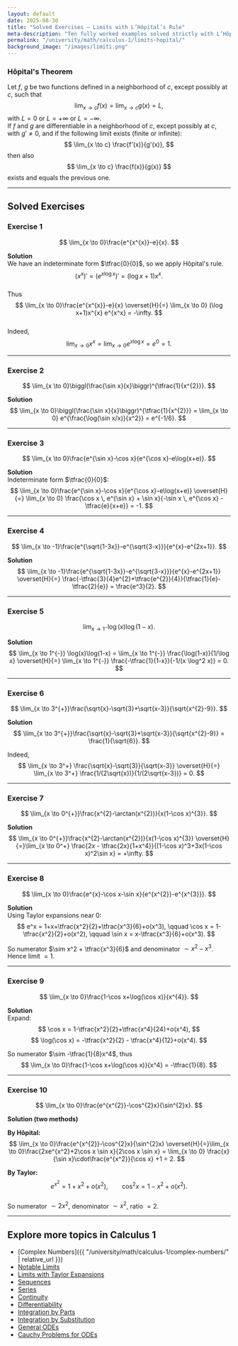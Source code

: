 ```yaml
---
layout: default
date: 2025-08-30
title: "Solved Exercises — Limits with L’Hôpital’s Rule"
meta-description: "Ten fully worked examples solved strictly with L’Hôpital’s rule: 0/0 and ∞/∞ forms, repeated applications, and algebraic rewrites to quotients."
permalink: "/university/math/calculus-1/limits-hopital/"
background_image: "/images/limiti.png"
---
```


### Hôpital's Theorem
Let $f$, $g$ be two functions defined in a neighborhood of $c$, except possibly at $c$, such that
$$ \lim_{x \to c} f(x) = \lim_{x \to c} g(x) = L, $$
with $L = 0$ or $L = +\infty$ or $L = -\infty$.  
If $f$ and $g$ are differentiable in a neighborhood of $c$, except possibly at $c$, with $g' \neq 0$, and if the following limit exists (finite or infinite):
$$ \lim_{x \to c} \frac{f'(x)}{g'(x)}, $$
then also
$$ \lim_{x \to c} \frac{f(x)}{g(x)} $$
exists and equals the previous one.

---

## Solved Exercises

### Exercise 1
$$ \lim_{x \to 0}\frac{e^{x^{x}}-e}{x}. $$

**Solution**  
We have an indeterminate form $\tfrac{0}{0}$, so we apply Hôpital's rule.  
$$(x^{x})' = (e^{x \log x})' = (\log x +1)x^{x}.$$  
Thus
$$ \lim_{x \to 0}\frac{e^{x^{x}}-e}{x} \overset{H}{=} \lim_{x \to 0} (\log x+1)x^{x} e^{x^x} = -\infty. $$  
Indeed,
$$ \lim_{x \to 0} x^x = \lim_{x \to 0} e^{x \log x} = e^0 = 1. $$

---

### Exercise 2
$$ \lim_{x \to 0}\biggl(\frac{\sin x}{x}\biggr)^{\tfrac{1}{x^{2}}}. $$

**Solution**  
$$ \lim_{x \to 0}\biggl(\frac{\sin x}{x}\biggr)^{\tfrac{1}{x^{2}}}
= \lim_{x \to 0} e^{\frac{\log(\sin x/x)}{x^2}}
= e^{-1/6}. $$  

---

### Exercise 3
$$ \lim_{x \to 0}\frac{e^{\sin x}-\cos x}{e^{\cos x}-e\log(x+e)}. $$

**Solution**  
Indeterminate form $\tfrac{0}{0}$:  
$$ \lim_{x \to 0}\frac{e^{\sin x}-\cos x}{e^{\cos x}-e\log(x+e)}
\overset{H}{=} \lim_{x \to 0} \frac{\cos x \, e^{\sin x} + \sin x}{-\sin x \, e^{\cos x} - \tfrac{e}{x+e}} = -1. $$

---

### Exercise 4
$$ \lim_{x \to -1}\frac{e^{\sqrt{1-3x}}-e^{\sqrt{3-x}}}{e^{x}-e^{2x+1}}. $$

**Solution**  
$$ \lim_{x \to -1}\frac{e^{\sqrt{1-3x}}-e^{\sqrt{3-x}}}{e^{x}-e^{2x+1}}
\overset{H}{=} \frac{-\tfrac{3}{4}e^{2}+\tfrac{e^{2}}{4}}{\tfrac{1}{e}-\tfrac{2}{e}}
= \frac{e^3}{2}. $$

---

### Exercise 5
$$ \lim_{x \to 1^{-}} \log(x)\log(1-x). $$

**Solution**  
$$ \lim_{x \to 1^{-}} \log(x)\log(1-x) 
= \lim_{x \to 1^{-}} \frac{\log(1-x)}{1/\log x}
\overset{H}{=} \lim_{x \to 1^{-}} \frac{-\tfrac{1}{1-x}}{-1/(x \log^2 x)} = 0. $$

---

### Exercise 6
$$ \lim_{x \to 3^{+}}\frac{\sqrt{x}-\sqrt{3}+\sqrt{x-3}}{\sqrt{x^{2}-9}}. $$

**Solution**  
$$ \lim_{x \to 3^{+}}\frac{\sqrt{x}-\sqrt{3}+\sqrt{x-3}}{\sqrt{x^{2}-9}}
= \frac{1}{\sqrt{6}}. $$  

Indeed,
$$ \lim_{x \to 3^+} \frac{\sqrt{x}-\sqrt{3}}{\sqrt{x-3}}
\overset{H}{=} \lim_{x \to 3^+} \frac{1/(2\sqrt{x})}{1/(2\sqrt{x-3})} = 0. $$

---

### Exercise 7
$$ \lim_{x \to 0^{+}}\frac{x^{2}-\arctan(x^{2})}{x(1-\cos x)^{3}}. $$

**Solution**  
$$ \lim_{x \to 0^{+}}\frac{x^{2}-\arctan(x^{2})}{x(1-\cos x)^{3}}
\overset{H}{=}\lim_{x \to 0^+} \frac{2x - \tfrac{2x}{1+x^4}}{(1-\cos x)^3+3x(1-\cos x)^2\sin x} = +\infty. $$  

---

### Exercise 8
$$ \lim_{x \to 0}\frac{e^{x}-\cos x-\sin x}{e^{x^{2}}-e^{x^{3}}}. $$

**Solution**  
Using Taylor expansions near $0$:  
$$ e^x = 1+x+\tfrac{x^2}{2}+\tfrac{x^3}{6}+o(x^3), \qquad 
\cos x = 1-\tfrac{x^2}{2}+o(x^2), \qquad
\sin x = x-\tfrac{x^3}{6}+o(x^3). $$  

So numerator $\sim x^2 + \tfrac{x^3}{6}$ and denominator $\sim x^2 - x^3$.  
Hence limit $=1$.

---

### Exercise 9
$$ \lim_{x \to 0}\frac{1-\cos x+\log(\cos x)}{x^{4}}. $$

**Solution**  
Expand:  
$$ \cos x = 1-\tfrac{x^2}{2}+\tfrac{x^4}{24}+o(x^4), $$
$$ \log(\cos x) = -\tfrac{x^2}{2} - \tfrac{x^4}{12}+o(x^4). $$  

So numerator $\sim -\tfrac{1}{8}x^4$, thus
$$ \lim_{x \to 0}\frac{1-\cos x+\log(\cos x)}{x^4} = -\tfrac{1}{8}. $$

---

### Exercise 10
$$ \lim_{x \to 0}\frac{e^{x^{2}}-\cos^{2}x}{\sin^{2}x}. $$

**Solution (two methods)**  

**By Hôpital:**  
$$ \lim_{x \to 0}\frac{e^{x^{2}}-\cos^{2}x}{\sin^{2}x}
\overset{H}{=}\lim_{x \to 0}\frac{2xe^{x^2}+2\cos x \sin x}{2\cos x \sin x} 
= \lim_{x \to 0} \frac{x}{\sin x}\cdot\frac{e^{x^2}}{\cos x} +1 = 2. $$

**By Taylor:**  
$$ e^{x^2}=1+x^2+o(x^2),\qquad \cos^2 x = 1-x^2+o(x^2). $$  
So numerator $\sim 2x^2$, denominator $\sim x^2$, ratio $=2$.  

---

<div class="content-box">

## Explore more topics in Calculus 1

- [Complex Numbers]({{ "/university/math/calculus-1/complex-numbers/" | relative_url }})  
- [Notable Limits](/university/math/calculus-1/notable-limits/)  
- [Limits with Taylor Expansions](/university/math/calculus-1/limits-taylor/)  
- [Sequences](/university/math/calculus-1/sequences/)  
- [Series](/university/math/calculus-1/series/)  
- [Continuity](/university/math/calculus-1/continuity/)  
- [Differentiability](/university/math/calculus-1/differentiability/)  
- [Integration by Parts](/university/math/calculus-1/integration-by-parts/)  
- [Integration by Substitution](/university/math/calculus-1/integration-substitution/)  
- [General ODEs](/university/math/calculus-1/odes-general/)  
- [Cauchy Problems for ODEs](/university/math/calculus-1/odes-cauchy/)  

</div>
